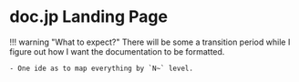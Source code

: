 # doc.jp Landing Page

!!! warning "What to expect?"
    There will be some a transition period while I figure out how I want the documentation to be formatted.

    - One ide as to map everything by `N~` level.